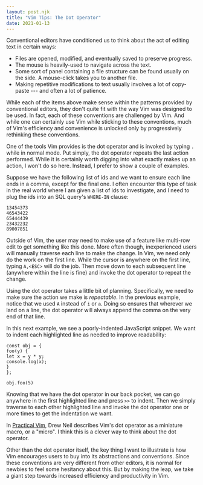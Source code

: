 ```yaml
---
layout: post.njk
title: "Vim Tips: The Dot Operator"
date: 2021-01-13
---
```


Conventional editors have conditioned us to think about the act of editing text in certain ways:

- Files are opened, modified, and eventually saved to preserve progress.
- The mouse is heavily-used to navigate across the text.
- Some sort of panel containing a file structure can be found usually on the side. A mouse-click takes you to another file.
- Making repetitive modifications to text usually involves a lot of copy-paste --- and often a lot of patience.

While each of the items above make sense within the patterns provided by conventional editors, they don't quite fit with the way Vim was designed to be used. In fact, each of these conventions are challenged by Vim. And while one can certainly use Vim while sticking to these conventions, much of Vim's efficiency and convenience is unlocked only by progressively rethinking these conventions.

One of the tools Vim provides is the dot operator and is invoked by typing `.` while in normal mode. Put simply, the dot operator repeats the last action performed. While it is certainly worth digging into what exactly makes up an action, I won't do so here. Instead, I prefer to show a couple of examples.

Suppose we have the following list of ids and we want to ensure each line ends in a comma, except for the final one. I often encounter this type of task in the real world where I am given a list of ids to investigate, and I need to plug the ids into an SQL query's `WHERE-IN` clause:

```text
13454373
46543422
65444439
23432232
89007851
```

Outside of Vim, the user may need to make use of a feature like multi-row edit to get something like this done. More often though, inexperienced users will manually traverse each line to make the change. In Vim, we need only do the work on the first line. While the cursor is anywhere on the first line, typing `A,<ESC>` will do the job. Then move down to each subsequent line (anywhere within the line is fine) and invoke the dot operator to repeat the change.

Using the dot operator takes a little bit of planning. Specifically, we need to make sure the action we make is *repeatable*. In the previous example, notice that we used `A` instead of `i` or `a`. Doing so ensures that wherever we land on a line, the dot operator will always append the comma on the very end of that line.

In this next example, we see a poorly-indented JavaScript snippet. We want to indent each highlighted line as needed to improve readability:

```javascript/1-4
const obj = {
foo(y) {
let x = y * y;
console.log(x);
}
};

obj.foo(5)
```

Knowing that we have the dot operator in our back pocket, we can go anywhere in the first highlighted line and press `>>` to indent. Then we simply traverse to each other highlighted line and invoke the dot operator one or more times to get the indentation we want.

In [Practical Vim](https://www.goodreads.com/book/show/13607232-practical-vim), Drew Neil describes Vim's dot operator as a miniature macro, or a "micro". I think this is a clever way to think about the dot operator.

Other than the dot operator itself, the key thing I want to illustrate is how Vim encourages users to buy into its abstractions and conventions. Since these conventions are very different from other editors, it is normal for newbies to feel some hesitancy about this. But by making the leap, we take a giant step towards increased efficiency and productivity in Vim.
